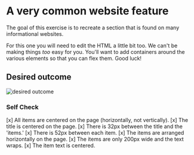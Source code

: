 # A very common website feature

The goal of this exercise is to recreate a section that is found on many informational websites.

For this one you will need to edit the HTML a little bit too. We can't be making things _too_ easy for you. You'll want to add containers around the various elements so that you can flex them. Good luck!

## Desired outcome

![desired outcome](./desired-outcome.png)

### Self Check

[x] All items are centered on the page (horizontally, not vertically).
[x] The title is centered on the page.
[x] There is 32px between the title and the 'items.'
[x] There is 52px between each item.
[x] The items are arranged horizontally on the page.
[x] The items are only 200px wide and the text wraps.
[x] The item text is centered.

